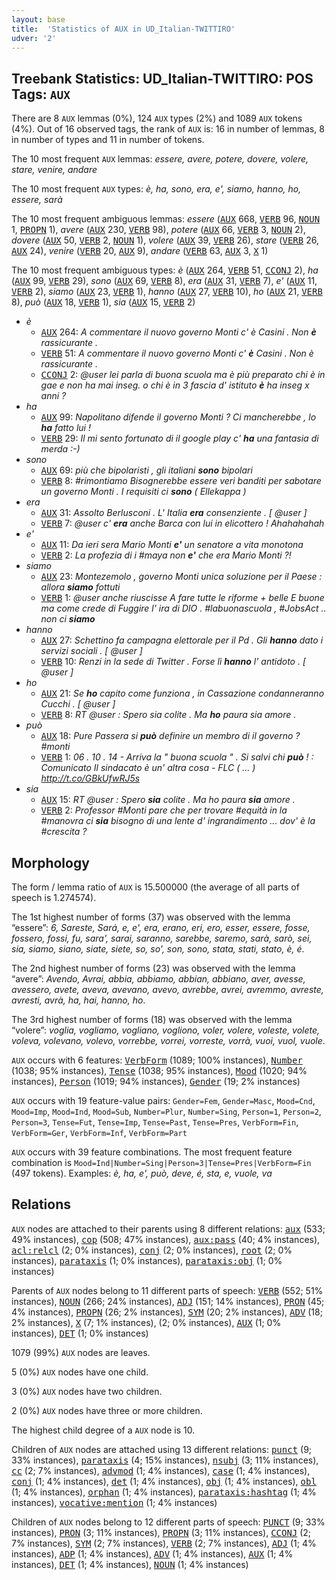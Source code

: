 ```yaml
---
layout: base
title:  'Statistics of AUX in UD_Italian-TWITTIRO'
udver: '2'
---
```


## Treebank Statistics: UD_Italian-TWITTIRO: POS Tags: `AUX`

There are 8 `AUX` lemmas (0%), 124 `AUX` types (2%) and 1089 `AUX` tokens (4%).
Out of 16 observed tags, the rank of `AUX` is: 16 in number of lemmas, 8 in number of types and 11 in number of tokens.

The 10 most frequent `AUX` lemmas: <em>essere, avere, potere, dovere, volere, stare, venire, andare</em>

The 10 most frequent `AUX` types:  <em>è, ha, sono, era, e', siamo, hanno, ho, essere, sarà</em>

The 10 most frequent ambiguous lemmas: <em>essere</em> (<tt><a href="it_twittiro-pos-AUX.html">AUX</a></tt> 668, <tt><a href="it_twittiro-pos-VERB.html">VERB</a></tt> 96, <tt><a href="it_twittiro-pos-NOUN.html">NOUN</a></tt> 1, <tt><a href="it_twittiro-pos-PROPN.html">PROPN</a></tt> 1), <em>avere</em> (<tt><a href="it_twittiro-pos-AUX.html">AUX</a></tt> 230, <tt><a href="it_twittiro-pos-VERB.html">VERB</a></tt> 98), <em>potere</em> (<tt><a href="it_twittiro-pos-AUX.html">AUX</a></tt> 66, <tt><a href="it_twittiro-pos-VERB.html">VERB</a></tt> 3, <tt><a href="it_twittiro-pos-NOUN.html">NOUN</a></tt> 2), <em>dovere</em> (<tt><a href="it_twittiro-pos-AUX.html">AUX</a></tt> 50, <tt><a href="it_twittiro-pos-VERB.html">VERB</a></tt> 2, <tt><a href="it_twittiro-pos-NOUN.html">NOUN</a></tt> 1), <em>volere</em> (<tt><a href="it_twittiro-pos-AUX.html">AUX</a></tt> 39, <tt><a href="it_twittiro-pos-VERB.html">VERB</a></tt> 26), <em>stare</em> (<tt><a href="it_twittiro-pos-VERB.html">VERB</a></tt> 26, <tt><a href="it_twittiro-pos-AUX.html">AUX</a></tt> 24), <em>venire</em> (<tt><a href="it_twittiro-pos-VERB.html">VERB</a></tt> 20, <tt><a href="it_twittiro-pos-AUX.html">AUX</a></tt> 9), <em>andare</em> (<tt><a href="it_twittiro-pos-VERB.html">VERB</a></tt> 63, <tt><a href="it_twittiro-pos-AUX.html">AUX</a></tt> 3, <tt><a href="it_twittiro-pos-X.html">X</a></tt> 1)

The 10 most frequent ambiguous types:  <em>è</em> (<tt><a href="it_twittiro-pos-AUX.html">AUX</a></tt> 264, <tt><a href="it_twittiro-pos-VERB.html">VERB</a></tt> 51, <tt><a href="it_twittiro-pos-CCONJ.html">CCONJ</a></tt> 2), <em>ha</em> (<tt><a href="it_twittiro-pos-AUX.html">AUX</a></tt> 99, <tt><a href="it_twittiro-pos-VERB.html">VERB</a></tt> 29), <em>sono</em> (<tt><a href="it_twittiro-pos-AUX.html">AUX</a></tt> 69, <tt><a href="it_twittiro-pos-VERB.html">VERB</a></tt> 8), <em>era</em> (<tt><a href="it_twittiro-pos-AUX.html">AUX</a></tt> 31, <tt><a href="it_twittiro-pos-VERB.html">VERB</a></tt> 7), <em>e'</em> (<tt><a href="it_twittiro-pos-AUX.html">AUX</a></tt> 11, <tt><a href="it_twittiro-pos-VERB.html">VERB</a></tt> 2), <em>siamo</em> (<tt><a href="it_twittiro-pos-AUX.html">AUX</a></tt> 23, <tt><a href="it_twittiro-pos-VERB.html">VERB</a></tt> 1), <em>hanno</em> (<tt><a href="it_twittiro-pos-AUX.html">AUX</a></tt> 27, <tt><a href="it_twittiro-pos-VERB.html">VERB</a></tt> 10), <em>ho</em> (<tt><a href="it_twittiro-pos-AUX.html">AUX</a></tt> 21, <tt><a href="it_twittiro-pos-VERB.html">VERB</a></tt> 8), <em>può</em> (<tt><a href="it_twittiro-pos-AUX.html">AUX</a></tt> 18, <tt><a href="it_twittiro-pos-VERB.html">VERB</a></tt> 1), <em>sia</em> (<tt><a href="it_twittiro-pos-AUX.html">AUX</a></tt> 15, <tt><a href="it_twittiro-pos-VERB.html">VERB</a></tt> 2)


* <em>è</em>
  * <tt><a href="it_twittiro-pos-AUX.html">AUX</a></tt> 264: <em>A commentare il nuovo governo Monti c' è Casini . Non <b>è</b> rassicurante .</em>
  * <tt><a href="it_twittiro-pos-VERB.html">VERB</a></tt> 51: <em>A commentare il nuovo governo Monti c' <b>è</b> Casini . Non è rassicurante .</em>
  * <tt><a href="it_twittiro-pos-CCONJ.html">CCONJ</a></tt> 2: <em>@user lei parla di buona scuola ma è più preparato chi è in gae e non ha mai inseg. o chi è in 3 fascia d' istituto <b>è</b> ha inseg x anni ?</em>
* <em>ha</em>
  * <tt><a href="it_twittiro-pos-AUX.html">AUX</a></tt> 99: <em>Napolitano difende il governo Monti ? Ci mancherebbe , lo <b>ha</b> fatto lui !</em>
  * <tt><a href="it_twittiro-pos-VERB.html">VERB</a></tt> 29: <em>Il mi sento fortunato di il google play c' <b>ha</b> una fantasia di merda :-)</em>
* <em>sono</em>
  * <tt><a href="it_twittiro-pos-AUX.html">AUX</a></tt> 69: <em>più che bipolaristi , gli italiani <b>sono</b> bipolari</em>
  * <tt><a href="it_twittiro-pos-VERB.html">VERB</a></tt> 8: <em>#rimontiamo Bisognerebbe essere veri banditi per sabotare un governo Monti . I requisiti ci <b>sono</b> ( Ellekappa )</em>
* <em>era</em>
  * <tt><a href="it_twittiro-pos-AUX.html">AUX</a></tt> 31: <em>Assolto Berlusconi . L' Italia <b>era</b> consenziente . [ @user ]</em>
  * <tt><a href="it_twittiro-pos-VERB.html">VERB</a></tt> 7: <em>@user c' <b>era</b> anche Barca con lui in elicottero ! Ahahahahah</em>
* <em>e'</em>
  * <tt><a href="it_twittiro-pos-AUX.html">AUX</a></tt> 11: <em>Da ieri sera Mario Monti <b>e'</b> un senatore a vita monotona</em>
  * <tt><a href="it_twittiro-pos-VERB.html">VERB</a></tt> 2: <em>La profezia di i #maya non <b>e'</b> che era Mario Monti ?!</em>
* <em>siamo</em>
  * <tt><a href="it_twittiro-pos-AUX.html">AUX</a></tt> 23: <em>Montezemolo , governo Monti unica soluzione per il Paese : allora <b>siamo</b> fottuti</em>
  * <tt><a href="it_twittiro-pos-VERB.html">VERB</a></tt> 1: <em>@user anche riuscisse A fare tutte le riforme + belle E buone ma come crede di Fuggire l' ira di DIO . #labuonascuola , #JobsAct .. non ci <b>siamo</b></em>
* <em>hanno</em>
  * <tt><a href="it_twittiro-pos-AUX.html">AUX</a></tt> 27: <em>Schettino fa campagna elettorale per il Pd . Gli <b>hanno</b> dato i servizi sociali . [ @user ]</em>
  * <tt><a href="it_twittiro-pos-VERB.html">VERB</a></tt> 10: <em>Renzi in la sede di Twitter . Forse lì <b>hanno</b> l' antidoto . [ @user ]</em>
* <em>ho</em>
  * <tt><a href="it_twittiro-pos-AUX.html">AUX</a></tt> 21: <em>Se <b>ho</b> capito come funziona , in Cassazione condanneranno Cucchi . [ @user ]</em>
  * <tt><a href="it_twittiro-pos-VERB.html">VERB</a></tt> 8: <em>RT @user : Spero sia colite . Ma <b>ho</b> paura sia amore .</em>
* <em>può</em>
  * <tt><a href="it_twittiro-pos-AUX.html">AUX</a></tt> 18: <em>Pure Passera si <b>può</b> definire un membro di il governo ? #monti</em>
  * <tt><a href="it_twittiro-pos-VERB.html">VERB</a></tt> 1: <em>06 . 10 . 14 - Arriva la " buona scuola " . Si salvi chi <b>può</b> ! : Comunicato Il sindacato è un' altra cosa - FLC ( ... ) http://t.co/GBkUfwRJ5s</em>
* <em>sia</em>
  * <tt><a href="it_twittiro-pos-AUX.html">AUX</a></tt> 15: <em>RT @user : Spero <b>sia</b> colite . Ma ho paura <b>sia</b> amore .</em>
  * <tt><a href="it_twittiro-pos-VERB.html">VERB</a></tt> 2: <em>Professor #Monti pare che per trovare #equità in la #manovra ci <b>sia</b> bisogno di una lente d' ingrandimento ... dov' è la #crescita ?</em>

## Morphology

The form / lemma ratio of `AUX` is 15.500000 (the average of all parts of speech is 1.274574).

The 1st highest number of forms (37) was observed with the lemma “essere”: <em>6, Sareste, Sará, e, e', era, erano, eri, ero, esser, essere, fosse, fossero, fossi, fu, sara', sarai, saranno, sarebbe, saremo, sarà, sarò, sei, sia, siamo, siano, siate, siete, so, so', son, sono, stata, stati, stato, è, é</em>.

The 2nd highest number of forms (23) was observed with the lemma “avere”: <em>Avendo, Avrai, abbia, abbiamo, abbian, abbiano, aver, avesse, avessero, avete, aveva, avevano, avevo, avrebbe, avrei, avremmo, avreste, avresti, avrà, ha, hai, hanno, ho</em>.

The 3rd highest number of forms (18) was observed with the lemma “volere”: <em>voglia, vogliamo, vogliano, vogliono, voler, volere, voleste, volete, voleva, volevano, volevo, vorrebbe, vorrei, vorreste, vorrà, vuoi, vuol, vuole</em>.

`AUX` occurs with 6 features: <tt><a href="it_twittiro-feat-VerbForm.html">VerbForm</a></tt> (1089; 100% instances), <tt><a href="it_twittiro-feat-Number.html">Number</a></tt> (1038; 95% instances), <tt><a href="it_twittiro-feat-Tense.html">Tense</a></tt> (1038; 95% instances), <tt><a href="it_twittiro-feat-Mood.html">Mood</a></tt> (1020; 94% instances), <tt><a href="it_twittiro-feat-Person.html">Person</a></tt> (1019; 94% instances), <tt><a href="it_twittiro-feat-Gender.html">Gender</a></tt> (19; 2% instances)

`AUX` occurs with 19 feature-value pairs: `Gender=Fem`, `Gender=Masc`, `Mood=Cnd`, `Mood=Imp`, `Mood=Ind`, `Mood=Sub`, `Number=Plur`, `Number=Sing`, `Person=1`, `Person=2`, `Person=3`, `Tense=Fut`, `Tense=Imp`, `Tense=Past`, `Tense=Pres`, `VerbForm=Fin`, `VerbForm=Ger`, `VerbForm=Inf`, `VerbForm=Part`

`AUX` occurs with 39 feature combinations.
The most frequent feature combination is `Mood=Ind|Number=Sing|Person=3|Tense=Pres|VerbForm=Fin` (497 tokens).
Examples: <em>è, ha, e', può, deve, é, sta, e, vuole, va</em>


## Relations

`AUX` nodes are attached to their parents using 8 different relations: <tt><a href="it_twittiro-dep-aux.html">aux</a></tt> (533; 49% instances), <tt><a href="it_twittiro-dep-cop.html">cop</a></tt> (508; 47% instances), <tt><a href="it_twittiro-dep-aux-pass.html">aux:pass</a></tt> (40; 4% instances), <tt><a href="it_twittiro-dep-acl-relcl.html">acl:relcl</a></tt> (2; 0% instances), <tt><a href="it_twittiro-dep-conj.html">conj</a></tt> (2; 0% instances), <tt><a href="it_twittiro-dep-root.html">root</a></tt> (2; 0% instances), <tt><a href="it_twittiro-dep-parataxis.html">parataxis</a></tt> (1; 0% instances), <tt><a href="it_twittiro-dep-parataxis-obj.html">parataxis:obj</a></tt> (1; 0% instances)

Parents of `AUX` nodes belong to 11 different parts of speech: <tt><a href="it_twittiro-pos-VERB.html">VERB</a></tt> (552; 51% instances), <tt><a href="it_twittiro-pos-NOUN.html">NOUN</a></tt> (266; 24% instances), <tt><a href="it_twittiro-pos-ADJ.html">ADJ</a></tt> (151; 14% instances), <tt><a href="it_twittiro-pos-PRON.html">PRON</a></tt> (45; 4% instances), <tt><a href="it_twittiro-pos-PROPN.html">PROPN</a></tt> (26; 2% instances), <tt><a href="it_twittiro-pos-SYM.html">SYM</a></tt> (20; 2% instances), <tt><a href="it_twittiro-pos-ADV.html">ADV</a></tt> (18; 2% instances), <tt><a href="it_twittiro-pos-X.html">X</a></tt> (7; 1% instances),  (2; 0% instances), <tt><a href="it_twittiro-pos-AUX.html">AUX</a></tt> (1; 0% instances), <tt><a href="it_twittiro-pos-DET.html">DET</a></tt> (1; 0% instances)

1079 (99%) `AUX` nodes are leaves.

5 (0%) `AUX` nodes have one child.

3 (0%) `AUX` nodes have two children.

2 (0%) `AUX` nodes have three or more children.

The highest child degree of a `AUX` node is 10.

Children of `AUX` nodes are attached using 13 different relations: <tt><a href="it_twittiro-dep-punct.html">punct</a></tt> (9; 33% instances), <tt><a href="it_twittiro-dep-parataxis.html">parataxis</a></tt> (4; 15% instances), <tt><a href="it_twittiro-dep-nsubj.html">nsubj</a></tt> (3; 11% instances), <tt><a href="it_twittiro-dep-cc.html">cc</a></tt> (2; 7% instances), <tt><a href="it_twittiro-dep-advmod.html">advmod</a></tt> (1; 4% instances), <tt><a href="it_twittiro-dep-case.html">case</a></tt> (1; 4% instances), <tt><a href="it_twittiro-dep-conj.html">conj</a></tt> (1; 4% instances), <tt><a href="it_twittiro-dep-det.html">det</a></tt> (1; 4% instances), <tt><a href="it_twittiro-dep-obj.html">obj</a></tt> (1; 4% instances), <tt><a href="it_twittiro-dep-obl.html">obl</a></tt> (1; 4% instances), <tt><a href="it_twittiro-dep-orphan.html">orphan</a></tt> (1; 4% instances), <tt><a href="it_twittiro-dep-parataxis-hashtag.html">parataxis:hashtag</a></tt> (1; 4% instances), <tt><a href="it_twittiro-dep-vocative-mention.html">vocative:mention</a></tt> (1; 4% instances)

Children of `AUX` nodes belong to 12 different parts of speech: <tt><a href="it_twittiro-pos-PUNCT.html">PUNCT</a></tt> (9; 33% instances), <tt><a href="it_twittiro-pos-PRON.html">PRON</a></tt> (3; 11% instances), <tt><a href="it_twittiro-pos-PROPN.html">PROPN</a></tt> (3; 11% instances), <tt><a href="it_twittiro-pos-CCONJ.html">CCONJ</a></tt> (2; 7% instances), <tt><a href="it_twittiro-pos-SYM.html">SYM</a></tt> (2; 7% instances), <tt><a href="it_twittiro-pos-VERB.html">VERB</a></tt> (2; 7% instances), <tt><a href="it_twittiro-pos-ADJ.html">ADJ</a></tt> (1; 4% instances), <tt><a href="it_twittiro-pos-ADP.html">ADP</a></tt> (1; 4% instances), <tt><a href="it_twittiro-pos-ADV.html">ADV</a></tt> (1; 4% instances), <tt><a href="it_twittiro-pos-AUX.html">AUX</a></tt> (1; 4% instances), <tt><a href="it_twittiro-pos-DET.html">DET</a></tt> (1; 4% instances), <tt><a href="it_twittiro-pos-NOUN.html">NOUN</a></tt> (1; 4% instances)

